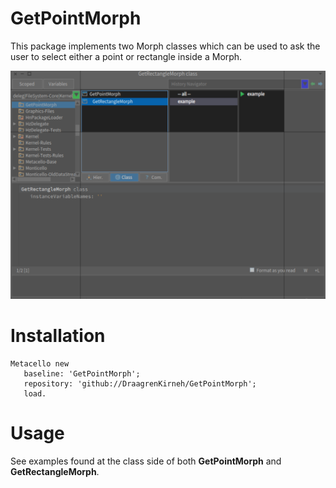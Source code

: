 
# GetPointMorph

This package implements two Morph classes which can be used to ask the user to select either a point or rectangle inside a Morph.

![Selecting a rectangle](rectangle-selection.png)

# Installation

```smalltalk
Metacello new
   baseline: 'GetPointMorph';
   repository: 'github://DraagrenKirneh/GetPointMorph';
   load.
```

# Usage 

See examples found at the class side of both **GetPointMorph** and **GetRectangleMorph**.